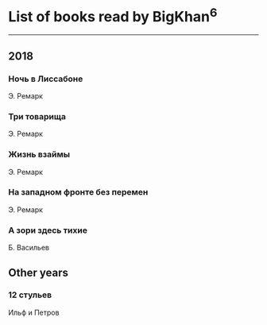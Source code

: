 # List of books read by BigKhan<sup>6</sup>
---

## 2018

### Ночь в Лиссабоне
Э. Ремарк


### Три товарища
Э. Ремарк


### Жизнь взаймы
Э. Ремарк


### На западном фронте без перемен
Э. Ремарк


### А зори здесь тихие
Б. Васильев



## Other years

### 12 стульев
Ильф и Петров



